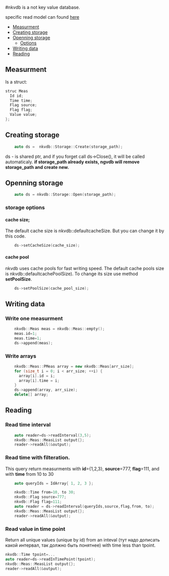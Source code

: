 #nkvdb is a not key value database.

specific read model can found [here](read_model.md)
- [Measurment](#measurment)
- [Creating storage](#creating-storage)
- [Openning storage](#openning-storage)
  - [Options](#storage-options)
- [Writing data](#writing-data)
- [Reading](#reading)

## Measurment
Is a struct:
```C++
struc Meas
  Id id;
  Time time;
  Flag source;
  Flag flag;
  Value value;
};
```

## Creating storage 
```C++
    auto ds =  nkvdb::Storage::Create(storage_path);
```

ds - is shared ptr, and if you forget call ds->Close(), it will be called automaticaly.
**if storage_path already exists, ngvdb will remove storage_path and create new.**

## Openning storage
```C++
    auto ds = nkvdb::Storage::Open(storage_path);
```
### storage options
#### cache size;
The default cache size is nkvdb::defaultcacheSize. But you can change it by this code.

```C++
    ds->setCacheSize(cache_size);
```
#### cache pool
nkvdb uses cache pools for fast writing speed. The default cache pools size is nkvdb::defaultcachePoolSize). To change its size use method **setPoolSize**.
```C++
    ds->setPoolSize(cache_pool_size); 
```

## Writing data
### Write one measurment
```C++
    nkvdb::Meas meas = nkvdb::Meas::empty();
    meas.id=1;
    meas.time=1;
    ds->append(meas);
```
### Write arrays
```C++
    nkvdb::Meas::PMeas array = new nkvdb::Meas[arr_size];
    for (size_t i = 0; i < arr_size; ++i) {
      array[i].id = i;
      array[i].time = i;
    }
    ds->append(array, arr_size);
    delete[] array;
```

## Reading
### Read time interval
```C++
    auto reader=ds->readInterval(3,5);
    nkvdb::Meas::MeasList output{};
    reader->readAll(&output);
```
### Read time with filteration.
This query return measurments with **id**={1,2,3}, **source**=777, **flag**=111, 
and with **time** from 10 to 30
```C++
    auto queryIds = IdArray{ 1, 2, 3 };

    nkvdb::Time from=10, to 30;
    nkvdb::Flag source=777;
    nkvdb::Flag flag=111;
    auto reader = ds->readInterval(queryIds,source,flag,from, to);
    nkvdb::Meas::MeasList output{};
    reader->readAll(&output);
```
### Read value in time point
Return all unique values (unique by id) from an inteval (тут надо дописать какой интервал, так должно быть понятнее) with time less than tpoint.
```C++
nkvdb::Time tpoint=...
auto reader=ds->readInTimePoint(tpoint);
nkvdb::Meas::MeasList output{};
reader->readAll(&output);
```
